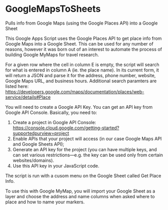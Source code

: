 # GoogleMapsToSheets
Pulls info from Google Maps (using the Google Places API) into a Google Sheet

This Google Apps Script uses the Google Places API to get place info from Google Maps into a Google Sheet. This can be used for any number of reasons, however it was born out of an interest to automate the process of building Google MyMaps for travel research.

For a given row where the cell in column E is empty, the script will search for what is entered in column A (ie. the place name). In its current form, it will return a JSON and parse it for the address, phone number, website, Google Maps URL, and business hours. Additional search paramters are listed here:
https://developers.google.com/maps/documentation/places/web-service/details#Place

You will need to create a Google API Key.
You can get an API key from Google API Console. Basically, you need to:
1. Create a project in Google API Console: https://console.cloud.google.com/getting-started?supportedpurview=project
2. Enable APIs that your project will access (in our case Google Maps API and Google Sheets API);
3. Generate an API key for the project (you can have multiple keys, and can set various restrictions—e.g. the key can be used only from certain websites/domains).
4. Use this API key in your JavaScript code.

The script is run with a cusom menu on the Google Sheet called Get Place Info.
    
To use this with Google MyMap, you will import your Google Sheet as a layer and choose the address and name columns when asked where to place and how to name your markers. 
